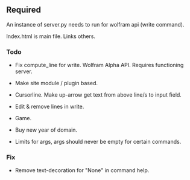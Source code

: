 ## Required
An instance of server.py needs to run for wolfram api (write command). 

Index.html is main file. Links others. 

### Todo
* Fix compute_line for write. Wolfram Alpha API. Requires functioning server.

* Make site module / plugin based.

* Cursorline. Make up-arrow get text from above line/s to input field.

* Edit & remove lines in write.

* Game.

* Buy new year of domain. 

* Limits for args, args should never be empty for certain commands. 


### Fix
* Remove text-decoration for "None" in command help. 
